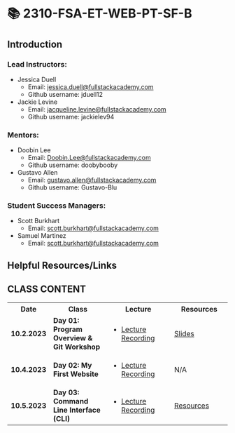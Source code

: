 # 📚 **2310-FSA-ET-WEB-PT-SF-B**

## Introduction

### Lead Instructors: 
* Jessica Duell
  - Email: jessica.duell@fullstackacademy.com
  - Github username: jduell12
* Jackie Levine
  - Email: jacqueline.levine@fullstackacademy.com
  - Github username: jackielev94

### Mentors: 
* Doobin Lee
  - Email: Doobin.Lee@fullstackacademy.com
  - Github username: doobybooby
* Gustavo Allen
  - Email: gustavo.allen@fullstackacademy.com
  - Github username: Gustavo-Blu

### Student Success Managers:
* Scott Burkhart
  - Email: scott.burkhart@fullstackacademy.com
* Samuel Martinez
  - Email: scott.burkhart@fullstackacademy.com

## **Helpful Resources/Links**


## CLASS CONTENT
<table>
  
  <tr>
    <th style="width: 60px;"> Date </th>
    <th style="width: 300px;"> Class </th>
    <th style="width: 300px;"> Lecture  </th>
    <th style="width: 300px;"> Resources  </th>
  </tr>
  
  <tr>
    <td><b>10.2.2023</b></td>
    <td><b>Day 01: Program Overview & Git Workshop</b></td>
    <td>
      <ul>
        <li>
          <a href='https://youtu.be/qKF2umXAaXY?si=RZzKmgb-4W0e6JRg'>Lecture Recording</a>
        </li>
      </ul>
    </td>
    <td><a href='./SlidesAndResources/01-Orientation.pdf'>Slides</a></td>
  </tr>

   <tr>
    <td><b>10.4.2023</b></td>
    <td><b>Day 02: My First Website</b></td>
    <td>
      <ul>
        <li>
          <a href='https://youtu.be/PdCvH36F6oc?si=PQPzpJlIvL-F8wRG'>Lecture Recording</a>
        </li>
      </ul>
    </td>
    <td> N/A </td>
  </tr>

  <tr>
    <td><b>10.5.2023</b></td>
    <td><b>Day 03: Command Line Interface (CLI)</b></td>
    <td>
      <ul>
        <li>
          <a href=''>Lecture Recording</a>
        </li>
      </ul>
    </td>
    <td> <a href='./SlidesAndResources/03-CLI.md'>Resources</a> </td>
  </tr>


</table>

